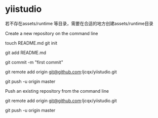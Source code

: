 yiistudio
=========

若不存在assets/runtime 等目录，需要在合适的地方创建assets/runtime目录


Create a new repository on the command line

touch README.md
git init

git add README.md

git commit -m "first commit"

git remote add origin git@github.com:ljcqx/yiistudio.git

git push -u origin master

Push an existing repository from the command line



git remote add origin git@github.com:ljcqx/yiistudio.git

git push -u origin master
